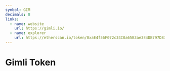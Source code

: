 ```yaml
---
symbol: GIM
decimals: 8
links:
  - name: website
    url: https://gimli.io/
  - name: explorer
    url: https://etherscan.io/token/0xaE4f56F072c34C0a65B3ae3E4DB797D831439D93
---
```


# Gimli Token
